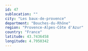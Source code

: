 ```yaml
---
id: 47
sublocation: ""
city: "Les baux-de-provence"
department: "Bouches-du-Rhône"
region: "Provence-Alpes-Côte d'Azur"
country: "France"
latitude: 43.7436458
longitude: 4.7950342
---
```

